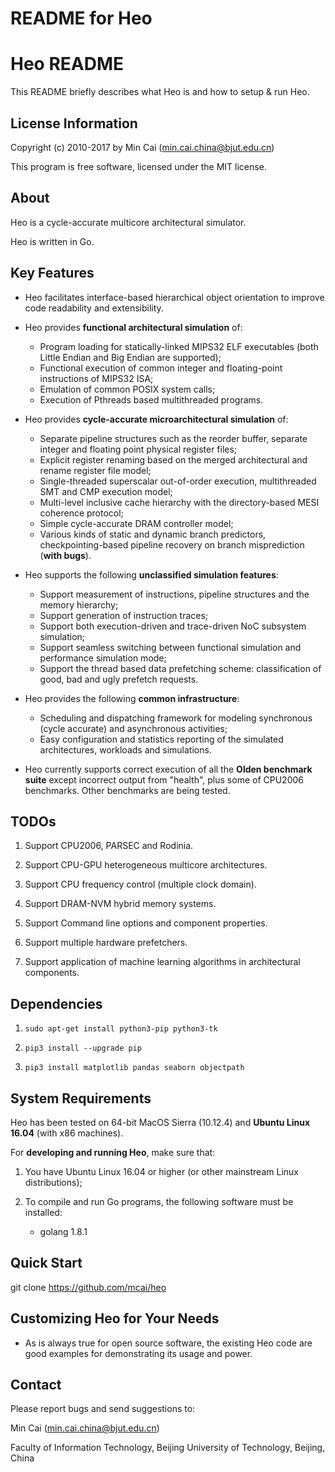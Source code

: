 # README for Heo

# Heo README

This README briefly describes what Heo is and how to setup & run Heo.

## License Information

Copyright (c) 2010-2017 by Min Cai (<min.cai.china@bjut.edu.cn>)

This program is free software, licensed under the MIT license.

## About

Heo is a cycle-accurate multicore architectural simulator.

Heo is written in Go.

## Key Features

- Heo facilitates interface-based hierarchical object orientation to improve code readability and extensibility.

- Heo provides **functional architectural simulation** of:
	- Program loading for statically-linked MIPS32 ELF executables (both Little Endian and Big Endian are supported);
	- Functional execution of common integer and floating-point instructions of MIPS32 ISA;
	- Emulation of common POSIX system calls;
	- Execution of Pthreads based multithreaded programs.

- Heo provides **cycle-accurate microarchitectural simulation** of:
	- Separate pipeline structures such as the reorder buffer, separate integer and floating point physical register files;
	- Explicit register renaming based on the merged architectural and rename register file model;
	- Single-threaded superscalar out-of-order execution, multithreaded SMT and CMP execution model;
	- Multi-level inclusive cache hierarchy with the directory-based MESI coherence protocol;
	- Simple cycle-accurate DRAM controller model;
	- Various kinds of static and dynamic branch predictors, checkpointing-based pipeline recovery on branch misprediction (**with bugs**).

- Heo supports the following **unclassified simulation features**:
	- Support measurement of instructions, pipeline structures and the memory hierarchy;
	- Support generation of instruction traces;
	- Support both execution-driven and trace-driven NoC subsystem simulation;
	- Support seamless switching between functional simulation and performance simulation mode;
	- Support the thread based data prefetching scheme: classification of good, bad and ugly prefetch requests.

- Heo provides the following **common infrastructure**:
	- Scheduling and dispatching framework for modeling synchronous (cycle accurate) and asynchronous activities;
	- Easy configuration and statistics reporting of the simulated architectures, workloads and simulations.

- Heo currently supports correct execution of all the **Olden benchmark suite** except incorrect output from "health", plus some of CPU2006 benchmarks. Other benchmarks are being tested.

## TODOs

1. Support CPU2006, PARSEC and Rodinia.

2. Support CPU-GPU heterogeneous multicore architectures.

3. Support CPU frequency control (multiple clock domain).

4. Support DRAM-NVM hybrid memory systems.

5. Support Command line options and component properties.

6. Support multiple hardware prefetchers.

7. Support application of machine learning algorithms in architectural components.

## Dependencies

1. `sudo apt-get install python3-pip python3-tk`

2. `pip3 install --upgrade pip`

3. `pip3 install matplotlib pandas seaborn objectpath`


## System Requirements

Heo has been tested on 64-bit MacOS Sierra (10.12.4) and **Ubuntu Linux 16.04** (with x86 machines).

For **developing and running Heo**, make sure that:

1. You have Ubuntu Linux 16.04 or higher (or other mainstream Linux distributions);

2. To compile and run Go programs, the following software must be installed:
	
	- golang 1.8.1

## Quick Start

git clone https://github.com/mcai/heo

## Customizing Heo for Your Needs

- As is always true for open source software, the existing Heo code are good examples for demonstrating its usage and power.

## Contact

Please report bugs and send suggestions to:

Min Cai (<min.cai.china@bjut.edu.cn>)

Faculty of Information Technology, Beijing University of Technology, Beijing, China
